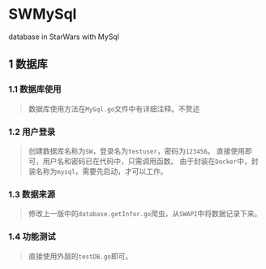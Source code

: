 # SWMySql
database in StarWars with MySql

## 1 数据库
### 1.1 数据库使用

> 数据库使用方法在`MySql.go`文件中有详细注释。不赘述

### 1.2 用户登录

> 创建数据库名称为`SW`，登录名为`testuser`，密码为`123456`。
> 直接使用即可，用户名和密码已在代码中，只需调用函数。
> 由于封装在`Docker`中，封装名称为`mysql`，需要先启动，才可以工作。

### 1.3 数据来源

> 修改上一版中的`database.getInfor.go`爬虫，从`SWAPI`中将数据记录下来。

### 1.4 功能测试

> 直接使用外层的`testDB.go`即可。
